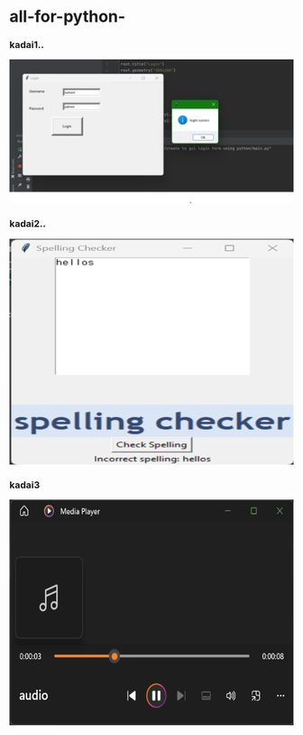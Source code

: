 # all-for-python- #
### kadai1.. ###
<img src="create to gui login form using python/execution result.png" width ="700px">

### kadai2.. ###

<img src="spelling chacker/execution result.png" height="400px" width ="700px">

### kadai3 ###
<img src="text to speech/text to speech.png" height="400px" width ="700px">
